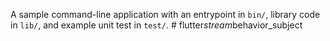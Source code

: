 A sample command-line application with an entrypoint in `bin/`, library code
in `lib/`, and example unit test in `test/`.
#   f l u t t e r _ s t r e a m _ b e h a v i o r _ s u b j e c t  
 